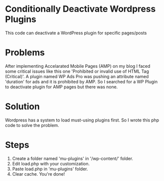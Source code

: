 # Conditionally Deactivate Wordpress Plugins
This code can deactivate a WordPress plugin for specific pages/posts

# Problems
After implementing Accelarated Mobile Pages (AMP) on my blog I faced some critical issues like this one 'Prohibited or invalid use of HTML Tag (Critical)'. A plugin named WP Ads Pro was pushing an attribute named 'duration' for ads and it is prohibited by AMP.
So I searched for a WP Plugin to deactivate plugin for AMP pages but there was none.

# Solution
Wordpress has a system to load must-using plugins first. So I wrote this php code to solve the problem.

# Steps
1. Create a folder named 'mu-plugins' in '/wp-content/' folder.
2. Edit load.php with your customization.
3. Paste load.php in 'mu-plugins' folder.
4. Clear cache. You're done!
